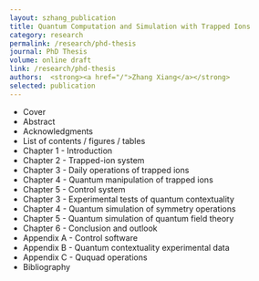 ```yaml
---
layout: szhang_publication
title: Quantum Computation and Simulation with Trapped Ions
category: research
permalink: /research/phd-thesis
journal: PhD Thesis
volume: online draft
link: /research/phd-thesis
authors:  <strong><a href="/">Zhang Xiang</a></strong>
selected: publication
---
```


* Cover
* Abstract
* Acknowledgments
* List of contents / figures / tables
* Chapter 1 - Introduction
* Chapter 2 - Trapped-ion system
* Chapter 3 - Daily operations of trapped ions
* Chapter 4 - Quantum manipulation of trapped ions
* Chapter 5 - Control system
* Chapter 3 - Experimental tests of quantum contextuality
* Chapter 4 - Quantum simulation of symmetry operations
* Chapter 5 - Quantum simulation of quantum field theory
* Chapter 6 - Conclusion and outlook
* Appendix A - Control software
* Appendix B - Quantum contextuality experimental data
* Appendix C - Ququad operations
* Bibliography
